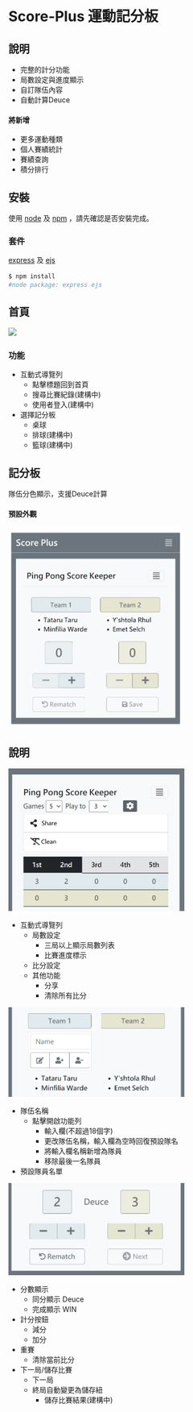 # Score-Plus 運動記分板

## 說明
* 完整的計分功能
* 局數設定與進度顯示
* 自訂隊伍內容
* 自動計算Deuce

#### 將新增
* 更多運動種類
* 個人賽績統計
* 賽績查詢
* 積分排行

## 安裝
使用 [node](http://nodejs.org) 及 [npm](https://npmjs.com) ，請先確認是否安裝完成。

### 套件
[express](https://expressjs.com/) 及 [ejs](https://ejs.co/)
```sh
$ npm install
#node package: express ejs
```

## 首頁
<img src="https://user-images.githubusercontent.com/44441792/133604601-7b05df9e-d0be-4f77-a60f-31e0b6b0433b.jpg" width="350">

### 功能
* 互動式導覽列
  * 點擊標題回到首頁
  * 搜尋比賽紀錄(建構中)
  * 使用者登入(建構中)
* 選擇記分板
  * 桌球
  * 排球(建構中)
  * 籃球(建構中)

## 記分板
隊伍分色顯示，支援Deuce計算</p>
#### 預設外觀
<img src="https://github.com/chung-chin/Score-Plus/blob/main/plots/fullsec.jpg" width="350"></p>

## 說明
<img src="https://github.com/chung-chin/Score-Plus/blob/main/plots/sec1.jpg" width="350"></p>
* 互動式導覽列
  * 局數設定
    * 三局以上顯示局數列表
    * 比賽進度標示
  * 比分設定
  * 其他功能
    * 分享
    * 清除所有比分

<img src="https://github.com/chung-chin/Score-Plus/blob/main/plots/sec2.jpg" width="350"></p>
* 隊伍名稱
  * 點擊開啟功能列
    * 輸入欄(不超過18個字)
    * 更改隊伍名稱，輸入欄為空時回復預設隊名
    * 將輸入欄名稱新增為隊員
    * 移除最後一名隊員
* 預設隊員名單

<img src="https://github.com/chung-chin/Score-Plus/blob/main/plots/sec3.jpg" width="350"></p>
* 分數顯示
  * 同分顯示 Deuce
  * 完成顯示 WIN
* 計分按鈕
  * 減分
  * 加分
* 重賽
  * 清除當前比分
* 下一局/儲存比賽
  * 下一局
  * 終局自動變更為儲存紐
    * 儲存比賽結果(建構中)
